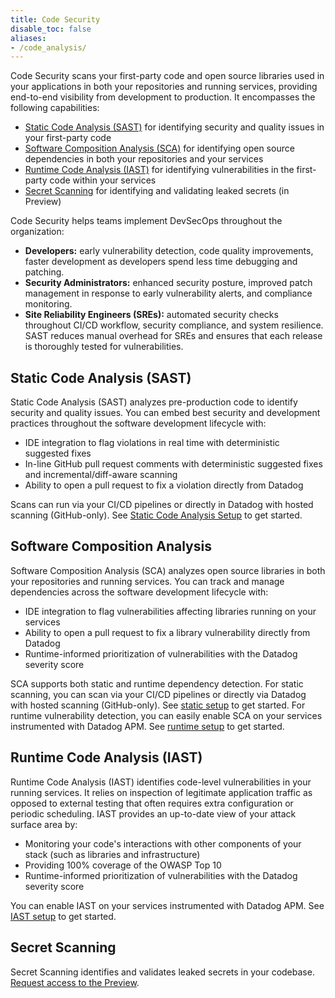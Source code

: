 ```yaml
---
title: Code Security
disable_toc: false
aliases:
- /code_analysis/
---
```


Code Security scans your first-party code and open source libraries used in your applications in both your repositories and running services, providing end-to-end visibility from development to production. It encompasses the following capabilities:

- [Static Code Analysis (SAST)][1] for identifying security and quality issues in your first-party code
- [Software Composition Analysis (SCA)][2] for identifying open source dependencies in both your repositories and your services
- [Runtime Code Analysis (IAST)][3] for identifying vulnerabilities in the first-party code within your services
- [Secret Scanning][8] for identifying and validating leaked secrets (in Preview)

Code Security helps teams implement DevSecOps throughout the organization:
- **Developers:** early vulnerability detection, code quality improvements, faster development as developers spend less time debugging and patching.
- **Security Administrators:** enhanced security posture, improved patch management in response to early vulnerability alerts, and compliance monitoring.
- **Site Reliability Engineers (SREs):** automated security checks throughout CI/CD workflow, security compliance, and system resilience. SAST reduces manual overhead for SREs and ensures that each release is thoroughly tested for vulnerabilities.

## Static Code Analysis (SAST)
Static Code Analysis (SAST) analyzes pre-production code to identify security and quality issues. You can embed best security and development practices throughout the software development lifecycle with:
- IDE integration to flag violations in real time with deterministic suggested fixes
- In-line GitHub pull request comments with deterministic suggested fixes and incremental/diff-aware scanning
- Ability to open a pull request to fix a violation directly from Datadog 

Scans can run via your CI/CD pipelines or directly in Datadog with hosted scanning (GitHub-only).
See [Static Code Analysis Setup][6] to get started.

## Software Composition Analysis
Software Composition Analysis (SCA) analyzes open source libraries in both your repositories and running services. You can track and manage dependencies across the software development lifecycle with:
- IDE integration to flag vulnerabilities affecting libraries running on your services
- Ability to open a pull request to fix a library vulnerability directly from Datadog
- Runtime-informed prioritization of vulnerabilities with the Datadog severity score

SCA supports both static and runtime dependency detection.
For static scanning, you can scan via your CI/CD pipelines or directly via Datadog with hosted scanning (GitHub-only). See [static setup][4] to get started.
For runtime vulnerability detection, you can easily enable SCA on your services instrumented with Datadog APM. See [runtime setup][5] to get started.

## Runtime Code Analysis (IAST)
Runtime Code Analysis (IAST) identifies code-level vulnerabilities in your running services. It relies on inspection of legitimate application traffic as opposed to external testing that often requires extra configuration or periodic scheduling. IAST provides an up-to-date view of your attack surface area by:
- Monitoring your code's interactions with other components of your stack (such as libraries and infrastructure)
- Providing 100% coverage of the OWASP Top 10
- Runtime-informed prioritization of vulnerabilities with the Datadog severity score

You can enable IAST on your services instrumented with Datadog APM. See [IAST setup][3] to get started.

## Secret Scanning
Secret Scanning identifies and validates leaked secrets in your codebase. [Request access to the Preview][9].

[1]: /security/code_security/static_analysis/
[2]: /security/code_security/software_composition_analysis/
[3]: /security/code_security/iast/
[4]: /security/code_security/software_composition_analysis/setup_static/
[5]: /security/code_security/software_composition_analysis/setup_runtime/
[6]: /security/code_security/static_analysis/setup/
[7]: /security/code_security/iast/setup/
[8]: /security/code_security/secret_scanning/
[9]: https://www.datadoghq.com/product-preview/secret-scanning/



